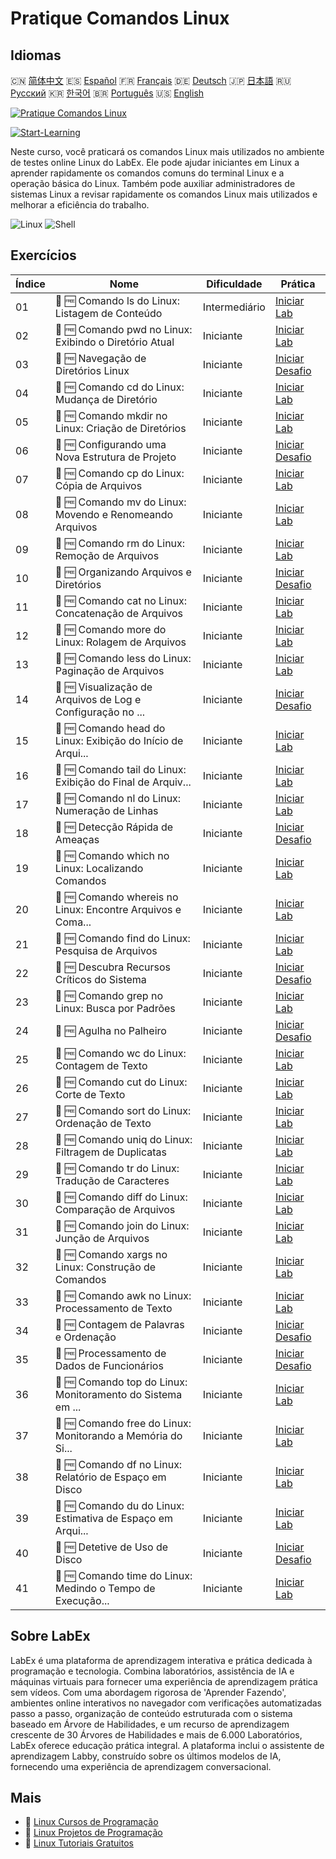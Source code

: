 # Pratique Comandos Linux

## Idiomas

🇨🇳 [简体中文](README_zh.md) 🇪🇸 [Español](README_es.md) 🇫🇷 [Français](README_fr.md) 🇩🇪 [Deutsch](README_de.md) 🇯🇵 [日本語](README_ja.md) 🇷🇺 [Русский](README_ru.md) 🇰🇷 [한국어](README_ko.md) 🇧🇷 [Português](README_pt.md) 🇺🇸 [English](README.md) 

[![Pratique Comandos Linux](https://cover-creator.labex.io/linux-basic-commands-practice-online.png?lang=pt)](https://labex.io/pt/courses/linux-basic-commands-practice-online)

[![Start-Learning](https://img.shields.io/badge/Start-Learning-whitesmoke?style=for-the-badge)](https://labex.io/pt/courses/linux-basic-commands-practice-online)

Neste curso, você praticará os comandos Linux mais utilizados no ambiente de testes online Linux do LabEx. Ele pode ajudar iniciantes em Linux a aprender rapidamente os comandos comuns do terminal Linux e a operação básica do Linux. Também pode auxiliar administradores de sistemas Linux a revisar rapidamente os comandos Linux mais utilizados e melhorar a eficiência do trabalho.

![Linux](https://img.shields.io/badge/Linux-whitesmoke?style=for-the-badge&logo=linux)
![Shell](https://img.shields.io/badge/Shell-whitesmoke?style=for-the-badge&logo=shell)


## Exercícios

|   Índice | Nome                                                        | Dificuldade   | Prática                                                                                                                               |
|----------|-------------------------------------------------------------|---------------|---------------------------------------------------------------------------------------------------------------------------------------|
|       01 | 📖 🆓 Comando ls do Linux: Listagem de Conteúdo             | Intermediário | <a target='_blank' href='https://labex.io/pt/tutorials/linux-linux-ls-command-content-listing-219205'>Iniciar Lab</a>                 |
|       02 | 📖 🆓 Comando pwd no Linux: Exibindo o Diretório Atual      | Iniciante     | <a target='_blank' href='https://labex.io/pt/tutorials/linux-linux-pwd-command-directory-displaying-209734'>Iniciar Lab</a>           |
|       03 | 🎯 🆓 Navegação de Diretórios Linux                         | Iniciante     | <a target='_blank' href='https://labex.io/pt/tutorials/linux-directory-navigation-387844'>Iniciar Desafio</a>                         |
|       04 | 📖 🆓 Comando cd do Linux: Mudança de Diretório             | Iniciante     | <a target='_blank' href='https://labex.io/pt/tutorials/linux-linux-cd-command-directory-changing-209733'>Iniciar Lab</a>              |
|       05 | 📖 🆓 Comando mkdir no Linux: Criação de Diretórios         | Iniciante     | <a target='_blank' href='https://labex.io/pt/tutorials/linux-linux-mkdir-command-directory-creating-209739'>Iniciar Lab</a>           |
|       06 | 🎯 🆓 Configurando uma Nova Estrutura de Projeto            | Iniciante     | <a target='_blank' href='https://labex.io/pt/tutorials/linux-setting-up-a-new-project-structure-387859'>Iniciar Desafio</a>           |
|       07 | 📖 🆓 Comando cp do Linux: Cópia de Arquivos                | Iniciante     | <a target='_blank' href='https://labex.io/pt/tutorials/linux-linux-cp-command-file-copying-209744'>Iniciar Lab</a>                    |
|       08 | 📖 🆓 Comando mv do Linux: Movendo e Renomeando Arquivos    | Iniciante     | <a target='_blank' href='https://labex.io/pt/tutorials/linux-linux-mv-command-file-moving-and-renaming-209743'>Iniciar Lab</a>        |
|       09 | 📖 🆓 Comando rm do Linux: Remoção de Arquivos              | Iniciante     | <a target='_blank' href='https://labex.io/pt/tutorials/linux-linux-rm-command-file-removing-209741'>Iniciar Lab</a>                   |
|       10 | 🎯 🆓 Organizando Arquivos e Diretórios                     | Iniciante     | <a target='_blank' href='https://labex.io/pt/tutorials/linux-organizing-files-and-directories-387877'>Iniciar Desafio</a>             |
|       11 | 📖 🆓 Comando cat no Linux: Concatenação de Arquivos        | Iniciante     | <a target='_blank' href='https://labex.io/pt/tutorials/linux-linux-cat-command-file-concatenating-210986'>Iniciar Lab</a>             |
|       12 | 📖 🆓 Comando more do Linux: Rolagem de Arquivos            | Iniciante     | <a target='_blank' href='https://labex.io/pt/tutorials/linux-linux-more-command-file-scrolling-214299'>Iniciar Lab</a>                |
|       13 | 📖 🆓 Comando less do Linux: Paginação de Arquivos          | Iniciante     | <a target='_blank' href='https://labex.io/pt/tutorials/linux-linux-less-command-file-paging-214301'>Iniciar Lab</a>                   |
|       14 | 🎯 🆓 Visualização de Arquivos de Log e Configuração no ... | Iniciante     | <a target='_blank' href='https://labex.io/pt/tutorials/linux-viewing-log-and-configuration-files-in-linux-387914'>Iniciar Desafio</a> |
|       15 | 📖 🆓 Comando head do Linux: Exibição do Início de Arqui... | Iniciante     | <a target='_blank' href='https://labex.io/pt/tutorials/linux-linux-head-command-file-beginning-display-214302'>Iniciar Lab</a>        |
|       16 | 📖 🆓 Comando tail do Linux: Exibição do Final de Arquiv... | Iniciante     | <a target='_blank' href='https://labex.io/pt/tutorials/linux-linux-tail-command-file-end-display-214303'>Iniciar Lab</a>              |
|       17 | 📖 🆓 Comando nl do Linux: Numeração de Linhas              | Iniciante     | <a target='_blank' href='https://labex.io/pt/tutorials/linux-linux-nl-command-line-numbering-210988'>Iniciar Lab</a>                  |
|       18 | 🎯 🆓 Detecção Rápida de Ameaças                            | Iniciante     | <a target='_blank' href='https://labex.io/pt/tutorials/linux-rapid-threat-detection-387930'>Iniciar Desafio</a>                       |
|       19 | 📖 🆓 Comando which no Linux: Localizando Comandos          | Iniciante     | <a target='_blank' href='https://labex.io/pt/tutorials/linux-linux-which-command-command-locating-215210'>Iniciar Lab</a>             |
|       20 | 📖 🆓 Comando whereis no Linux: Encontre Arquivos e Coma... | Iniciante     | <a target='_blank' href='https://labex.io/pt/tutorials/linux-linux-whereis-command-file-and-command-finding-215211'>Iniciar Lab</a>   |
|       21 | 📖 🆓 Comando find do Linux: Pesquisa de Arquivos           | Iniciante     | <a target='_blank' href='https://labex.io/pt/tutorials/linux-linux-find-command-file-searching-219191'>Iniciar Lab</a>                |
|       22 | 🎯 🆓 Descubra Recursos Críticos do Sistema                 | Iniciante     | <a target='_blank' href='https://labex.io/pt/tutorials/linux-discover-critical-system-resources-388032'>Iniciar Desafio</a>           |
|       23 | 📖 🆓 Comando grep no Linux: Busca por Padrões              | Iniciante     | <a target='_blank' href='https://labex.io/pt/tutorials/linux-linux-grep-command-pattern-searching-219192'>Iniciar Lab</a>             |
|       24 | 🎯 🆓 Agulha no Palheiro                                    | Iniciante     | <a target='_blank' href='https://labex.io/pt/tutorials/linux-needle-in-the-haystack-388109'>Iniciar Desafio</a>                       |
|       25 | 📖 🆓 Comando wc do Linux: Contagem de Texto                | Iniciante     | <a target='_blank' href='https://labex.io/pt/tutorials/linux-linux-wc-command-text-counting-219200'>Iniciar Lab</a>                   |
|       26 | 📖 🆓 Comando cut do Linux: Corte de Texto                  | Iniciante     | <a target='_blank' href='https://labex.io/pt/tutorials/linux-linux-cut-command-text-cutting-219187'>Iniciar Lab</a>                   |
|       27 | 📖 🆓 Comando sort do Linux: Ordenação de Texto             | Iniciante     | <a target='_blank' href='https://labex.io/pt/tutorials/linux-linux-sort-command-text-sorting-219196'>Iniciar Lab</a>                  |
|       28 | 📖 🆓 Comando uniq do Linux: Filtragem de Duplicatas        | Iniciante     | <a target='_blank' href='https://labex.io/pt/tutorials/linux-linux-uniq-command-duplicate-filtering-219199'>Iniciar Lab</a>           |
|       29 | 📖 🆓 Comando tr do Linux: Tradução de Caracteres           | Iniciante     | <a target='_blank' href='https://labex.io/pt/tutorials/linux-linux-tr-command-character-translating-219198'>Iniciar Lab</a>           |
|       30 | 📖 🆓 Comando diff do Linux: Comparação de Arquivos         | Iniciante     | <a target='_blank' href='https://labex.io/pt/tutorials/linux-linux-diff-command-file-comparing-219189'>Iniciar Lab</a>                |
|       31 | 📖 🆓 Comando join do Linux: Junção de Arquivos             | Iniciante     | <a target='_blank' href='https://labex.io/pt/tutorials/linux-linux-join-command-file-joining-219193'>Iniciar Lab</a>                  |
|       32 | 📖 🆓 Comando xargs no Linux: Construção de Comandos        | Iniciante     | <a target='_blank' href='https://labex.io/pt/tutorials/linux-linux-xargs-command-command-building-219201'>Iniciar Lab</a>             |
|       33 | 📖 🆓 Comando awk no Linux: Processamento de Texto          | Iniciante     | <a target='_blank' href='https://labex.io/pt/tutorials/linux-linux-awk-command-text-processing-388493'>Iniciar Lab</a>                |
|       34 | 🎯 🆓 Contagem de Palavras e Ordenação                      | Iniciante     | <a target='_blank' href='https://labex.io/pt/tutorials/linux-word-count-and-sorting-388125'>Iniciar Desafio</a>                       |
|       35 | 🎯 🆓 Processamento de Dados de Funcionários                | Iniciante     | <a target='_blank' href='https://labex.io/pt/tutorials/linux-processing-employees-data-388132'>Iniciar Desafio</a>                    |
|       36 | 📖 🆓 Comando top do Linux: Monitoramento do Sistema em ... | Iniciante     | <a target='_blank' href='https://labex.io/pt/tutorials/linux-linux-top-command-real-time-system-monitoring-388500'>Iniciar Lab</a>    |
|       37 | 📖 🆓 Comando free do Linux: Monitorando a Memória do Si... | Iniciante     | <a target='_blank' href='https://labex.io/pt/tutorials/linux-linux-free-command-monitoring-system-memory-388496'>Iniciar Lab</a>      |
|       38 | 📖 🆓 Comando df no Linux: Relatório de Espaço em Disco     | Iniciante     | <a target='_blank' href='https://labex.io/pt/tutorials/linux-linux-df-command-disk-space-reporting-219188'>Iniciar Lab</a>            |
|       39 | 📖 🆓 Comando du do Linux: Estimativa de Espaço em Arqui... | Iniciante     | <a target='_blank' href='https://labex.io/pt/tutorials/linux-linux-du-command-file-space-estimating-219190'>Iniciar Lab</a>           |
|       40 | 🎯 🆓 Detetive de Uso de Disco                              | Iniciante     | <a target='_blank' href='https://labex.io/pt/tutorials/linux-disk-usage-detective-388099'>Iniciar Desafio</a>                         |
|       41 | 📖 🆓 Comando time do Linux: Medindo o Tempo de Execução... | Iniciante     | <a target='_blank' href='https://labex.io/pt/tutorials/linux-linux-time-command-command-timing-219197'>Iniciar Lab</a>                |

## Sobre LabEx

LabEx é uma plataforma de aprendizagem interativa e prática dedicada à programação e tecnologia. Combina laboratórios, assistência de IA e máquinas virtuais para fornecer uma experiência de aprendizagem prática sem vídeos. Com uma abordagem rigorosa de 'Aprender Fazendo', ambientes online interativos no navegador com verificações automatizadas passo a passo, organização de conteúdo estruturada com o sistema baseado em Árvore de Habilidades, e um recurso de aprendizagem crescente de 30 Árvores de Habilidades e mais de 6.000 Laboratórios, LabEx oferece educação prática integral. A plataforma inclui o assistente de aprendizagem Labby, construído sobre os últimos modelos de IA, fornecendo uma experiência de aprendizagem conversacional.

## Mais

- 🔗 [Linux Cursos de Programação](https://github.com/labex-labs/awesome-programming-courses)
- 🔗 [Linux Projetos de Programação](https://github.com/labex-labs/awesome-programming-projects)
- 🔗 [Linux Tutoriais Gratuitos](https://github.com/labex-labs/linux-free-tutorials)


